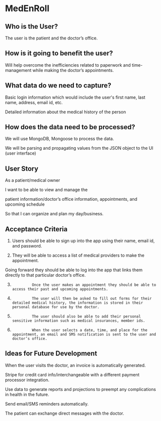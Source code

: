 # MedEnRoll


## Who is the User?
 

The user is the patient and the doctor’s office.

 

 

## How is it going to benefit the user?


Will help overcome the inefficiencies related to paperwork and time-management while making the doctor’s appointments. 

 

 

## What data do we need to capture?


Basic login information which would include the user's first name, last name, address, email id, etc.

 

Detailed information about the medical history of the person

 

 

## How does the data need to be processed?

 

We will use MongoDB, Mongoose to process the data.


We will be parsing and propagating values from the JSON object to the UI (user interface)

 

 

## User Story

 

As a patient/medical owner 

 

I want to be able to view and manage the 

 

patient information/doctor’s office information, appointments, and upcoming schedule

 

So that I can organize and plan my day/business. 

 

## Acceptance Criteria 

1.    Users should be able to sign up into the app using their name, email id, and password.

 

2.    They will be able to access a list of medical providers to make the appointment.

 

 

Going forward they should be able to log into the app that links them directly to that particular doctor’s office. 

 

3.              Once the user makes an appointment they should be able to access their past and upcoming appointments.

 

4.              The user will then be asked to fill out forms for their detailed medical history, the information is stored in their personal database for use by the doctor.

 

5.              The user should also be able to add their personal sensitive information such as medical insurances, member ids. 

 

6.              When the user selects a date, time, and place for the appointment, an email and SMS notification is sent to the user and doctor’s office. 

 

 

 

 

## Ideas for Future Development 

 

When the user visits the doctor, an invoice is automatically generated.

Stripe for credit card info/interchangeable with a different payment processor integration. 

 

Use data to generate reports and projections to preempt any complications in health in the future.

 

Send email/SMS reminders automatically.

 

The patient can exchange direct messages with the doctor. 

 


